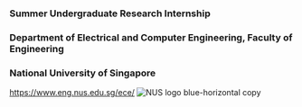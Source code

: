 ### Summer Undergraduate Research Internship

### Department of Electrical and Computer Engineering, Faculty of Engineering
### National University of Singapore
https://www.eng.nus.edu.sg/ece/
![NUS logo blue-horizontal copy](https://user-images.githubusercontent.com/32146124/77798280-90eeac00-7040-11ea-9038-ac84f7a39ea7.jpg)
